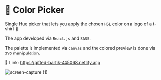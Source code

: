 # :rainbow: Color Picker 

Single Hue picker that lets you apply the chosen `HSL` color on a logo of a t-shirt :tshirt: 

The app developed via `React.js` and `SASS`.

The palette is implemented via `canvas` and the colored preview is done via `SVG` manipulation.


:rainbow: Link: https://gifted-bartik-445068.netlify.app



![screen-capture (1)](https://user-images.githubusercontent.com/15849186/149411564-5ba59004-c14b-47d4-8c3b-b82af73e848b.gif)



